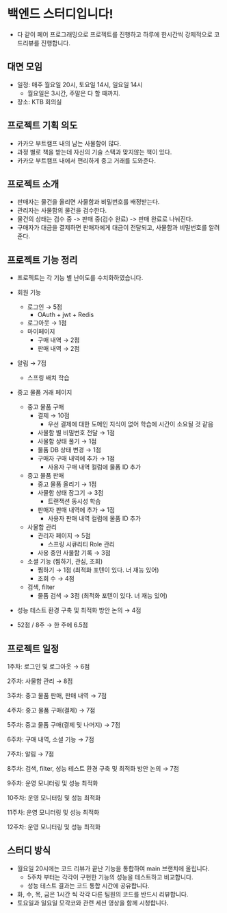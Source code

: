 # 백엔드 스터디입니다!
- 다 같이 페어 프로그래밍으로 프로젝트를 진행하고 하루에 한시간씩 강제적으로 코드리뷰를 진행합니다.
## 대면 모임
- 일정: 매주 월요일 20시, 토요일 14시, 일요일 14시
  - 월요일은 3시간, 주말은 다 할 때까지.
- 장소: KTB 회의실
## 프로젝트 기획 의도
- 카카오 부트캠프 내의 남는 사물함이 많다.
- 과정 별로 책을 받는데 자신의 기술 스택과 맞지않는 책이 있다.
- 카카오 부트캠프 내에서 편리하게 중고 거래를 도와준다.
## 프로젝트 소개
- 판매자는 물건을 올리면 사물함과 비밀번호를 배정받는다.
- 관리자는 사물함의 물건을 검수한다.
- 물건의 상태는 검수 중 -> 판매 중(검수 완료) -> 판매 완료로 나눠진다.
- 구매자가 대금을 결제하면 판매자에게 대금이 전달되고, 사물함과 비밀번호를 알려준다.
## 프로젝트 기능 정리
- 프로젝트는 각 기능 별 난이도를 수치화하였습니다.

- 회원 기능
    - 로그인 → 5점
        - OAuth + jwt + Redis
    - 로그아웃 → 1점
    - 마이페이지
        - 구매 내역 → 2점
        - 판매 내역 → 2점
- 알림 → 7점
    - 스프링 배치 학습
- 중고 물품 거래 페이지
    - 중고 물품 구매
        - 결제 → 10점
          - 우선 결제에 대한 도메인 지식이 없어 학습에 시간이 소요될 것 같음
        - 사물함 별 비밀번호 전달 → 1점
        - 사물함 상태 풀기 → 1점
        - 물품 DB 상태 변경 → 1점
        - 구매자 구매 내역에 추가 → 1점
            - 사용자 구매 내역 컬럼에 물품 ID 추가
    - 중고 물품 판매
        - 중고 물품 올리기 → 1점
        - 사물함 상태 잠그기 → 3점
            - 트랜잭션 동시성 학습
        - 판매자 판매 내역에 추가 → 1점
            - 사용자 판매 내역 컬럼에 물품 ID 추가
    - 사물함 관리
        - 관리자 페이지 → 5점
            - 스프링 시큐리티 Role 관리
        - 사용 중인 사물함 기록 → 3점
    - 소셜 기능 (찜하기, 관심, 조회)
        - 찜하기 → 1점 (최적화 포텐이 있다. 너 재능 있어)
        - 조회 수  → 4점
    - 검색, filter
        - 물품 검색 → 3점 (최적화 포텐이 있다. 너 재능 있어)
- 성능 테스트 환경 구축 및 최적화 방안 논의 → 4점
- 52점 / 8주 → 한 주에 6.5점

## 프로젝트 일정
1주차: 로그인 및 로그아웃 → 6점

2주차:  사물함 관리 → 8점

3주차:  중고 물품 판매, 판매 내역 → 7점

4주차:  중고 물품 구매(결제) → 7점

5주차:  중고 물품 구매(결제 및 나머지) → 7점

6주차:  구매 내역, 소셜 기능 → 7점

7주차:  알림 → 7점

8주차:  검색, filter, 성능 테스트 환경 구축 및 최적화 방안 논의 → 7점

9주차:  운영 모니터링 및 성능 최적화

10주차: 운영 모니터링 및 성능 최적화

11주차: 운영 모니터링 및 성능 최적화

12주차: 운영 모니터링 및 성능 최적화

## 스터디 방식
- 월요일 20시에는 코드 리뷰가 끝난 기능을 통합하여 main 브랜치에 올립니다.
  - 5주차 부터는 각각이 구현한 기능의 성능을 테스트하고 비교합니다.
  - 성능 테스트 결과는 코드 통합 시간에 공유합니다.
- 화, 수, 목, 금은 1시간 씩 각각 다른 팀원의 코드를 반드시 리뷰합니다.
- 토요일과 일요일 모각코와 관련 세션 영상을 함께 시청합니다.
